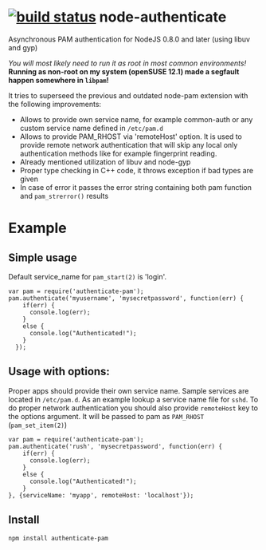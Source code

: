 [![build status](https://secure.travis-ci.org/RushPL/node-authenticate-pam.png)](http://travis-ci.org/RushPL/node-authenticate-pam)
node-authenticate
=================

Asynchronous PAM authentication for NodeJS 0.8.0 and later (using libuv and gyp)

*You will most likely need to run it as root in most common environments!*
**Running as non-root on my system (openSUSE 12.1) made a segfault happen somewhere in `libpam`!**

It tries to superseed the previous and outdated node-pam extension with the following improvements:
* Allows to provide own service name, for example common-auth or any custom service name defined in `/etc/pam.d`
* Allows to provide PAM_RHOST via 'remoteHost' option. It is used to provide remote network authentication that will skip any local only authentication methods like for example fingerprint reading.
* Already mentioned utilization of libuv and node-gyp
* Proper type checking in C++ code, it throws exception if bad types are given
* In case of error it passes the error string containing both pam function and `pam_strerror()` results

Example
=========

Simple usage
------------
Default service_name for `pam_start(2)` is 'login'.

    var pam = require('authenticate-pam');
    pam.authenticate('myusername', 'mysecretpassword', function(err) {
        if(err) {
          console.log(err);
        }
        else {
          console.log("Authenticated!");
        }
      });

Usage with options:
-------------------
Proper apps should provide their own service name. Sample services are located in `/etc/pam.d`.
As an example lookup a service name file for `sshd`.
To do proper network authentication you should also provide `remoteHost` key to the options argument. It will be passed to pam as `PAM_RHOST` (`pam_set_item(2)`)

    var pam = require('authenticate-pam');
    pam.authenticate('rush', 'mysecretpassword', function(err) {
        if(err) {
          console.log(err);
        }
        else {
          console.log("Authenticated!");
        }
    }, {serviceName: 'myapp', remoteHost: 'localhost'});
    
Install
-------------------
`npm install authenticate-pam`